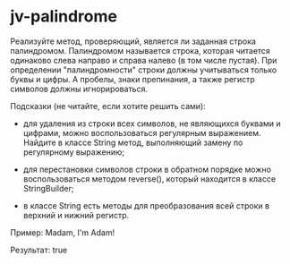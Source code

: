 # jv-palindrome
Реализуйте метод, проверяющий, является ли заданная строка палиндромом. Палиндромом называется
строка, которая читается одинаково слева направо и справа налево (в том числе пустая).
При определении "палиндромности" строки должны учитываться только буквы и цифры. А пробелы,
знаки препинания, а также регистр символов должны игнорироваться.

Подсказки (не читайте, если хотите решить сами):
* для удаления из строки всех символов, не являющихся буквами и цифрами, можно воспользоваться
регулярным выражением. Найдите в классе String метод, выполняющий замену по
регулярному выражению;

* для перестановки символов строки в обратном порядке можно воспользоваться методом reverse(),
который находится в классе StringBuilder;

* в классе String есть методы для преобразования всей строки в верхний и нижний регистр.

Пример: Madam, I'm Adam!

Результат: true

